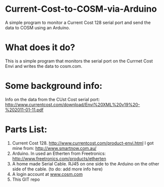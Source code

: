 Current-Cost-to-COSM-via-Arduino
================================

A simple program to monitor a Current Cost 128 serial port and send the data to COSM using an Arduino.

What does it do?
================
This is a simple program that monitors the serial port on the Currnet Cost Envi and writes the data to cosm.com.


Some background info:
=====================
Info on the data from the CUst Cost serial port: http://www.currentcost.com/download/Envi%20XML%20v19%20-%202011-01-11.pdf

Parts List:
===========
1) Current Cost 128.  http://www.currentcost.com/product-envi.html  I got mine from:  http://www.smartnow.com.au/ 
2) Arduino.  In used an Etherten from Freetronics:  http://www.freetronics.com/products/etherten
3) A home made Serial Cable. RJ45 on one side to the Arduino on the other side of the cable. (to do: add more info here)
4) A login account at www.cosm.com
5) This GIT repo

